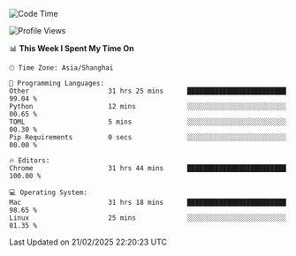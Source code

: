 <!--START_SECTION:waka-->
![Code Time](http://img.shields.io/badge/Code%20Time-3%2C537%20hrs%203%20mins-blue)

![Profile Views](http://img.shields.io/badge/Profile%20Views-0-blue)

📊 **This Week I Spent My Time On** 

```text
🕑︎ Time Zone: Asia/Shanghai

💬 Programming Languages: 
Other                    31 hrs 25 mins      █████████████████████████   99.04 % 
Python                   12 mins             ░░░░░░░░░░░░░░░░░░░░░░░░░   00.65 % 
TOML                     5 mins              ░░░░░░░░░░░░░░░░░░░░░░░░░   00.30 % 
Pip Requirements         0 secs              ░░░░░░░░░░░░░░░░░░░░░░░░░   00.00 % 

🔥 Editors: 
Chrome                   31 hrs 44 mins      █████████████████████████   100.00 % 

💻 Operating System: 
Mac                      31 hrs 18 mins      █████████████████████████   98.65 % 
Linux                    25 mins             ░░░░░░░░░░░░░░░░░░░░░░░░░   01.35 % 
```


 Last Updated on 21/02/2025 22:20:23 UTC
<!--END_SECTION:waka-->